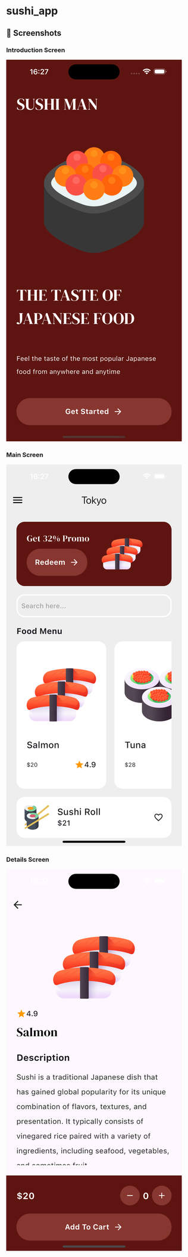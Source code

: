# sushi_app

## 📸 Screenshots

### Introduction Screen
![Introduction Screen](screenshoots/intro_screen.png)

### Main Screen
![Main Screen](screenshoots/main_screen.png)

### Details Screen
![Details Screen](screenshoots/details_screen.png)
